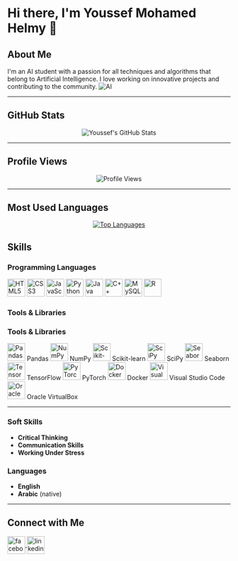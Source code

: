 # Hi there, I'm Youssef Mohamed Helmy 👋

## About Me
I'm an AI student with a passion for all techniques and algorithms that belong to Artificial Intelligence. I love working on innovative projects and contributing to the community.
![AI](https://cdn.clickworker.com/wp-content/uploads/2022/09/BenefitsofAI.webp)

---

## GitHub Stats
<div align="center">
  <img src="https://github-readme-stats.vercel.app/api?username=YoussefMoHlemyAlpha&show_icons=true&theme=radical" alt="Youssef's GitHub Stats" />
</div>

---

## Profile Views
<div align="center">
  <img src="https://komarev.com/ghpvc/?username=YoussefMoHlemyAlpha&color=blueviolet&style=plastic&label=Profile+Views" alt="Profile Views" />
</div>

---

## Most Used Languages
<div align="center">
  <a href="https://github.com/youssef-mh">
    <img src="https://github-readme-stats.vercel.app/api/top-langs/?username=YoussefMoHlemyAlpha&layout=compact&theme=radical" alt="Top Languages" />
  </a>
</div>



## Skills

### Programming Languages
<p align="left">
  <img src="https://cdn.jsdelivr.net/gh/devicons/devicon/icons/html5/html5-original.svg" width="40" height="40" alt="HTML5" />
  <img src="https://cdn.jsdelivr.net/gh/devicons/devicon/icons/css3/css3-original.svg" width="40" height="40" alt="CSS3" />
  <img src="https://cdn.jsdelivr.net/gh/devicons/devicon/icons/javascript/javascript-original.svg" width="40" height="40" alt="JavaScript" />
  <img src="https://cdn.jsdelivr.net/gh/devicons/devicon/icons/python/python-original.svg" width="40" height="40" alt="Python" />
  <img src="https://cdn.jsdelivr.net/gh/devicons/devicon/icons/java/java-original.svg" width="40" height="40" alt="Java" />
  <img src="https://cdn.jsdelivr.net/gh/devicons/devicon/icons/cplusplus/cplusplus-original.svg" width="40" height="40" alt="C++" />
  <img src="https://cdn.jsdelivr.net/gh/devicons/devicon/icons/mysql/mysql-original.svg" width="40" height="40" alt="MySQL" />
  <img src="https://cdn.jsdelivr.net/gh/devicons/devicon/icons/r/r-original.svg" width="40" height="40" alt="R" />
</p>

### Tools & Libraries
### Tools & Libraries
<p align="left">
  <img src="https://cdn.jsdelivr.net/gh/devicons/devicon/icons/pandas/pandas-original.svg" width="40" height="40" alt="Pandas" /> Pandas
  <img src="https://cdn.jsdelivr.net/gh/devicons/devicon/icons/numpy/numpy-original.svg" width="40" height="40" alt="NumPy" /> NumPy
  <img src="https://upload.wikimedia.org/wikipedia/commons/0/05/Scikit_learn_logo_small.svg" width="40" height="40" alt="Scikit-learn" /> Scikit-learn
  <img src="https://upload.wikimedia.org/wikipedia/commons/b/b2/SCIPY_2.svg" width="40" height="40" alt="SciPy" /> SciPy
  <img src="https://raw.githubusercontent.com/mwaskom/seaborn/master/doc/_static/logo-wide-lightbg.svg" width="40" height="40" alt="Seaborn" /> Seaborn
  <img src="https://cdn.jsdelivr.net/gh/devicons/devicon/icons/tensorflow/tensorflow-original.svg" width="40" height="40" alt="TensorFlow" /> TensorFlow
  <img src="https://cdn.jsdelivr.net/gh/devicons/devicon/icons/pytorch/pytorch-original.svg" width="40" height="40" alt="PyTorch" /> PyTorch
  <img src="https://cdn.jsdelivr.net/gh/devicons/devicon/icons/docker/docker-original.svg" width="40" height="40" alt="Docker" /> Docker
  <img src="https://cdn.jsdelivr.net/gh/devicons/devicon/icons/vscode/vscode-original.svg" width="40" height="40" alt="Visual Studio Code" /> Visual Studio Code
  <img src="https://cdn.jsdelivr.net/gh/devicons/devicon/icons/oracle/oracle-original.svg" width="40" height="40" alt="Oracle VirtualBox" /> Oracle VirtualBox
</p>

---

### Soft Skills
- **Critical Thinking**
- **Communication Skills**
- **Working Under Stress**

### Languages
- **English**
- **Arabic** (native)

---

## Connect with Me
<p align="left">
  <a href="https://www.facebook.com/youssef.helmy.7524" target="_blank">
    <img align="center" src="https://cdn.jsdelivr.net/gh/devicons/devicon/icons/facebook/facebook-original.svg" alt="facebook" height="40" width="40" />
  </a>
  <a href="https://www.linkedin.com/in/youssef-helmy-546308306/" target="_blank">
    <img align="center" src="https://cdn.jsdelivr.net/gh/devicons/devicon/icons/linkedin/linkedin-original.svg" alt="linkedin" height="40" width="40" />
  </a>
</p>




